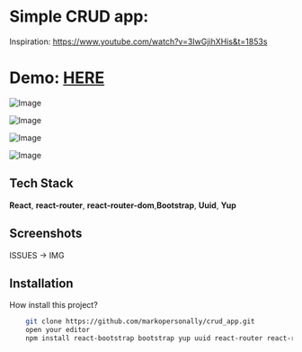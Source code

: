 # Simple CRUD app:

Inspiration: https://www.youtube.com/watch?v=3IwGjihXHis&t=1853s

# Demo: [HERE](https://crud-app-pi-six.vercel.app/)

![Image](https://github.com/user-attachments/assets/0221502b-821f-403d-b0ff-6baea7a12f9b)

![Image](https://github.com/user-attachments/assets/42afdccd-f0bd-441a-93cf-573fb953bb9a)

![Image](https://github.com/user-attachments/assets/384d004f-75b0-4fc5-b639-99cc2e6c8140)

![Image](https://github.com/user-attachments/assets/d29b02dc-ed7d-4af2-9fe0-356e60361407)


## Tech Stack

**React**, **react-router**, **react-router-dom**,**Bootstrap**, **Uuid**, **Yup** 


## Screenshots

ISSUES -> IMG 

## Installation

How install this project?

```bash
    git clone https://github.com/markopersonally/crud_app.git
    open your editor
    npm install react-bootstrap bootstrap yup uuid react-router react-router-dom react-scripts
```
    
